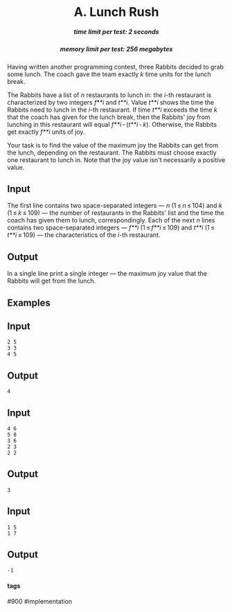 <h1 style='text-align: center;'> A. Lunch Rush</h1>

<h5 style='text-align: center;'>time limit per test: 2 seconds</h5>
<h5 style='text-align: center;'>memory limit per test: 256 megabytes</h5>

Having written another programming contest, three Rabbits decided to grab some lunch. The coach gave the team exactly *k* time units for the lunch break.

The Rabbits have a list of *n* restaurants to lunch in: the *i*-th restaurant is characterized by two integers *f**i* and *t**i*. Value *t**i* shows the time the Rabbits need to lunch in the *i*-th restaurant. If time *t**i* exceeds the time *k* that the coach has given for the lunch break, then the Rabbits' joy from lunching in this restaurant will equal *f**i* - (*t**i* - *k*). Otherwise, the Rabbits get exactly *f**i* units of joy.

Your task is to find the value of the maximum joy the Rabbits can get from the lunch, depending on the restaurant. The Rabbits must choose exactly one restaurant to lunch in. Note that the joy value isn't necessarily a positive value. 

## Input

The first line contains two space-separated integers — *n* (1 ≤ *n* ≤ 104) and *k* (1 ≤ *k* ≤ 109) — the number of restaurants in the Rabbits' list and the time the coach has given them to lunch, correspondingly. Each of the next *n* lines contains two space-separated integers — *f**i* (1 ≤ *f**i* ≤ 109) and *t**i* (1 ≤ *t**i* ≤ 109) — the characteristics of the *i*-th restaurant.

## Output

In a single line print a single integer — the maximum joy value that the Rabbits will get from the lunch. 

## Examples

## Input


```
2 5  
3 3  
4 5  

```
## Output


```
4  

```
## Input


```
4 6  
5 8  
3 6  
2 3  
2 2  

```
## Output


```
3  

```
## Input


```
1 5  
1 7  

```
## Output


```
-1  

```


#### tags 

#900 #implementation 